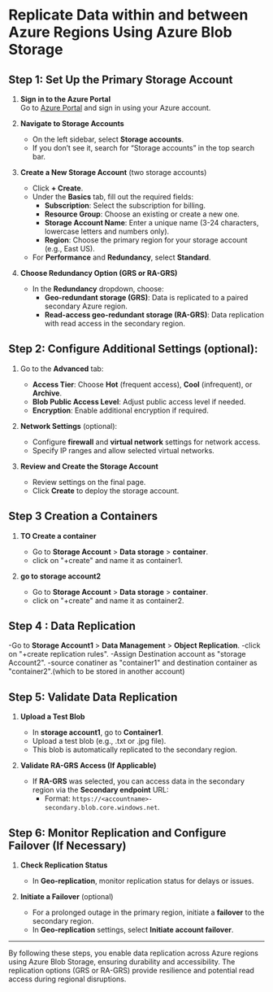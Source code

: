# Replicate Data within and between Azure Regions Using Azure Blob Storage

## Step 1: Set Up the Primary Storage Account
1. **Sign in to the Azure Portal**  
   Go to [Azure Portal](https://portal.azure.com/) and sign in using your Azure account.

2. **Navigate to Storage Accounts**  
   - On the left sidebar, select **Storage accounts**.
   - If you don’t see it, search for “Storage accounts” in the top search bar.

3. **Create a New Storage Account** (two storage accounts)
   - Click **+ Create**.
   - Under the **Basics** tab, fill out the required fields:
     - **Subscription**: Select the subscription for billing.
     - **Resource Group**: Choose an existing or create a new one.
     - **Storage Account Name**: Enter a unique name (3-24 characters, lowercase letters and numbers only).
     - **Region**: Choose the primary region for your storage account (e.g., East US).
   - For **Performance** and **Redundancy**, select **Standard**.

4. **Choose Redundancy Option (GRS or RA-GRS)**  
   - In the **Redundancy** dropdown, choose:
     - **Geo-redundant storage (GRS)**: Data is replicated to a paired secondary Azure region.
     - **Read-access geo-redundant storage (RA-GRS)**: Data replication with read access in the secondary region.

## Step 2: Configure Additional Settings (optional):
1. Go to the **Advanced** tab:
   - **Access Tier**: Choose **Hot** (frequent access), **Cool** (infrequent), or **Archive**.
   - **Blob Public Access Level**: Adjust public access level if needed.
   - **Encryption**: Enable additional encryption if required.

2. **Network Settings** (optional):
   - Configure **firewall** and **virtual network** settings for network access.
   - Specify IP ranges and allow selected virtual networks.

3. **Review and Create the Storage Account**  
   - Review settings on the final page.
   - Click **Create** to deploy the storage account.

## Step 3 Creation a Containers
1. **TO Create a container**  
   - Go to **Storage Account** > **Data storage** > **container**.
   - click on "+create" and name it as container1.
  


2. **go to storage account2**  
   - Go to **Storage Account** > **Data storage** > **container**.
   - click on "+create" and name it as container2.
  
## Step 4 : Data Replication
   -Go to **Storage Account1** > **Data Management** > **Object Replication**.
   -click on "+create replication rules".
   -Assign Destination account as "storage Account2".
   -source conatiner as "container1" and destination container as "container2".(which to be stored in another account)

## Step 5: Validate Data Replication
1. **Upload a Test Blob**  
   - In **storage account1**, go to **Container1**.
   - Upload a test blob (e.g., .txt or .jpg file).
   - This blob is automatically replicated to the secondary region.

2. **Validate RA-GRS Access (If Applicable)**  
   - If **RA-GRS** was selected, you can access data in the secondary region via the **Secondary endpoint** URL:
     - Format: `https://<accountname>-secondary.blob.core.windows.net`.

## Step 6: Monitor Replication and Configure Failover (If Necessary)
1. **Check Replication Status**  
   - In **Geo-replication**, monitor replication status for delays or issues.

2. **Initiate a Failover** (optional)  
   - For a prolonged outage in the primary region, initiate a **failover** to the secondary region.
   - In **Geo-replication** settings, select **Initiate account failover**.

---

By following these steps, you enable data replication across Azure regions using Azure Blob Storage, ensuring durability and accessibility. The replication options (GRS or RA-GRS) provide resilience and potential read access during regional disruptions.
